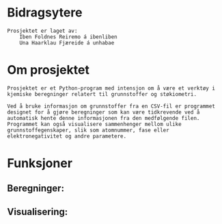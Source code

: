 # Bidragsytere 
    Prosjektet er laget av: 
        Iben Foldnes Reiremo á ibenliben 
        Una Haarklau Fjæreide á unhabae

# Om prosjektet
    Prosjektet er et Python-program med intensjon om å være et verktøy i kjemiske beregninger relatert til grunnstoffer og støkiometri.

    Ved å bruke informasjon om grunnstoffer fra en CSV-fil er programmet designet for å gjøre beregninger som kan være tidkrevende ved å automatisk hente denne informasjonen fra den medfølgende filen. Programmet kan også visualisere sammenhenger mellom ulike grunnstoffegenskaper, slik som atomnummer, fase eller elektronegativitet og andre parametere.

# Funksjoner
## Beregninger:

## Visualisering:
